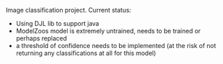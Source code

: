 Image classification project.
Current status: 
- Using DJL lib to support java
- ModelZoos model is extremely untrained, needs to be trained or perhaps replaced
- a threshold of confidence needs to be implemented (at the risk of not returning any classifications at all for this model)
